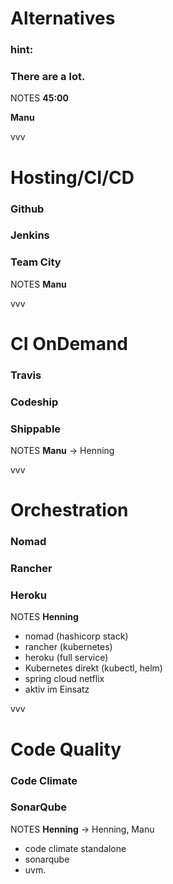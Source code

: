 #   Alternatives<!-- .element: class="fragment shrink" data-fragment-index="1" -->

### hint:<!-- .element: class="fragment" data-fragment-index="2" -->

### There are a lot.<!-- .element: class="fragment" data-fragment-index="3" -->

NOTES
**45:00**

**Manu**

vvv

#   Hosting/CI/CD<!-- .element: class="fragment shrink" data-fragment-index="1" -->

### Github<!-- .element: class="fragment" data-fragment-index="2" -->

### Jenkins<!-- .element: class="fragment" data-fragment-index="3" -->

### Team City<!-- .element: class="fragment" data-fragment-index="4" -->

NOTES
**Manu**

vvv

#   CI OnDemand<!-- .element: class="fragment shrink" data-fragment-index="1" -->

### Travis<!-- .element: class="fragment" data-fragment-index="2" -->

### Codeship<!-- .element: class="fragment" data-fragment-index="3" -->

### Shippable<!-- .element: class="fragment" data-fragment-index="4" -->

NOTES
**Manu** -> Henning

vvv

#   Orchestration<!-- .element: class="fragment shrink" data-fragment-index="1" -->

### Nomad<!-- .element: class="fragment" data-fragment-index="2" -->

### Rancher<!-- .element: class="fragment" data-fragment-index="3" -->

### Heroku<!-- .element: class="fragment" data-fragment-index="4" -->

NOTES
**Henning**
- nomad (hashicorp stack)
- rancher (kubernetes)
- heroku (full service)
- Kubernetes direkt (kubectl, helm)
- spring cloud netflix
- aktiv im Einsatz

vvv

#   Code Quality<!-- .element: class="fragment shrink" data-fragment-index="1" -->

### Code Climate<!-- .element: class="fragment" data-fragment-index="2" -->

### SonarQube<!-- .element: class="fragment" data-fragment-index="3" -->

NOTES
**Henning** -> Henning, Manu
- code climate standalone
- sonarqube
- uvm.